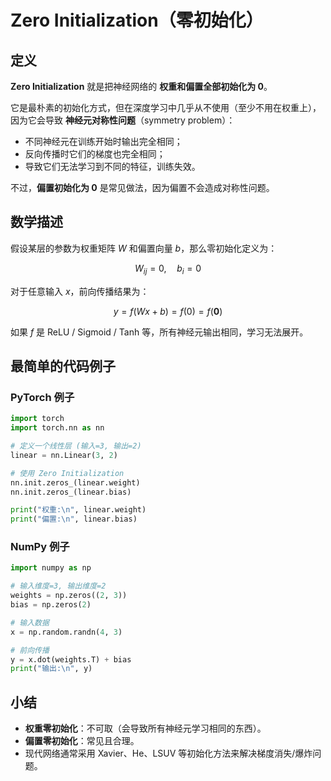 # Zero Initialization（零初始化）



## 定义

**Zero Initialization** 就是把神经网络的 **权重和偏置全部初始化为 0**。

它是最朴素的初始化方式，但在深度学习中几乎从不使用（至少不用在权重上），因为它会导致 **神经元对称性问题**（symmetry problem）：

* 不同神经元在训练开始时输出完全相同；
* 反向传播时它们的梯度也完全相同；
* 导致它们无法学习到不同的特征，训练失效。

不过，**偏置初始化为 0** 是常见做法，因为偏置不会造成对称性问题。



## 数学描述

假设某层的参数为权重矩阵 $W$ 和偏置向量 $b$，那么零初始化定义为：

$$
W_{ij} = 0, \quad b_i = 0
$$

对于任意输入 $x$，前向传播结果为：

$$
y = f(Wx + b) = f(0) = f(\mathbf{0})
$$

如果 $f$ 是 ReLU / Sigmoid / Tanh 等，所有神经元输出相同，学习无法展开。



## 最简单的代码例子

### PyTorch 例子

```python
import torch
import torch.nn as nn

# 定义一个线性层 (输入=3, 输出=2)
linear = nn.Linear(3, 2)

# 使用 Zero Initialization
nn.init.zeros_(linear.weight)
nn.init.zeros_(linear.bias)

print("权重:\n", linear.weight)
print("偏置:\n", linear.bias)
```

### NumPy 例子

```python
import numpy as np

# 输入维度=3, 输出维度=2
weights = np.zeros((2, 3))
bias = np.zeros(2)

# 输入数据
x = np.random.randn(4, 3)

# 前向传播
y = x.dot(weights.T) + bias
print("输出:\n", y)
```



## 小结

* **权重零初始化**：不可取（会导致所有神经元学习相同的东西）。
* **偏置零初始化**：常见且合理。
* 现代网络通常采用 Xavier、He、LSUV 等初始化方法来解决梯度消失/爆炸问题。


